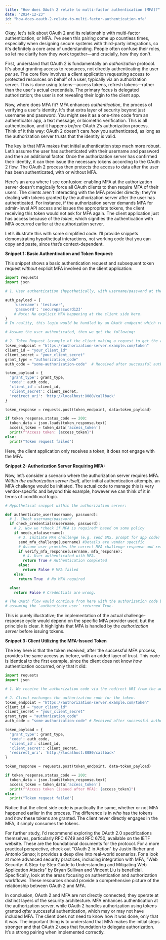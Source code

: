 ```yaml
---
title: "How does OAuth 2 relate to multi-factor authentication (MFA)?"
date: "2024-12-23"
id: "how-does-oauth-2-relate-to-multi-factor-authentication-mfa"
---
```


Okay, let's talk about OAuth 2 and its relationship with multi-factor authentication, or MFA. I’ve seen this pairing come up countless times, especially when designing secure systems with third-party integrations, so it's definitely a core area of understanding. People often confuse their roles, so let me clarify how they work together—and crucially, how they don't.

First, understand that OAuth 2 is fundamentally an *authorization* protocol. It's about granting access to resources, not directly authenticating the user *per se*. The core flow involves a client application requesting access to protected resources on behalf of a user, typically via an authorization server. This is done using tokens—access tokens, refresh tokens—rather than the user's actual credentials. The primary focus is delegated authorization; the user is not revealing their login to the client app.

Now, where does MFA fit? MFA enhances *authentication*, the process of verifying a user's identity. It's that extra layer of security beyond just username and password. You might see it as a one-time code from an authenticator app, a text message, or biometric verification. This is all authentication, and it happens *before* OAuth 2’s authorization process. Think of it this way: OAuth 2 doesn't care *how* you authenticated, as long as the authorization server trusts that the identity is valid.

The key is that MFA makes that initial authentication step much more robust. Let’s assume the user has authenticated with their username and password and then an additional factor. Once the authorization server has confirmed their identity, it can then issue the necessary tokens according to the OAuth 2 flow. The OAuth 2 process then protects the access to data after the user has been authenticated, with or without MFA.

Here's an area where I see confusion: enabling MFA at the authorization server doesn't magically force all OAuth clients to then require MFA of their users. The clients aren't interacting with the MFA provider directly; they're dealing with tokens granted by the authorization server after the user has authenticated. For instance, if the authorization server demands MFA for admin-level API access and issues the appropriate tokens, the client receiving this token would not ask for MFA again. The client application just has access because of the *token*, which signifies the authentication with MFA occurred earlier at the authorization server.

Let’s illustrate this with some simplified code. I’ll provide snippets demonstrating hypothetical interactions, not working code that you can copy and paste, since that’s context-dependent.

**Snippet 1: Basic Authentication and Token Request:**

This snippet shows a basic authentication request and subsequent token request *without* explicit MFA involved on the client application:

```python
import requests
import json

# 1. User authentication (hypothetically, with username/password at the authorization server, but details are opaque)

auth_payload = {
    'username': 'testuser',
    'password': 'securepassword123'
    # Note: No explicit MFA happening at the client side here.
}
# In reality, this login would be handled by an OAuth endpoint which redirects the user via their web browser.

# Assume the user authenticated, then we get the following:

# 2. Token Request (example of the client making a request to get the access token)
token_endpoint = "https://authorization-server.example.com/token"
client_id = "your_client_id"
client_secret = "your_client_secret"
grant_type = "authorization_code"
auth_code = "some-authorization-code"  # Received after successful authentication

token_payload = {
  'grant_type': grant_type,
  'code': auth_code,
  'client_id': client_id,
  'client_secret': client_secret,
  'redirect_uri': 'http://localhost:8080/callback'
}

token_response = requests.post(token_endpoint, data=token_payload)

if token_response.status_code == 200:
  token_data = json.loads(token_response.text)
  access_token = token_data['access_token']
  print(f"Access token: {access_token}")
else:
  print("Token request failed")

```

Here, the client application only receives a token, it does not engage with the MFA.

**Snippet 2: Authorization Server Requiring MFA:**

Now, let’s consider a scenario where the authorization server requires MFA. *Within the authorization server itself*, after initial authentication attempts, an MFA challenge would be initiated. The actual code to manage this is very vendor-specific and beyond this example, however we can think of it in terms of conditional logic.

```python
# Hypothetical snippet within the authorization server:

def authenticate_user(username, password):
  # 1. Check username/password
  if check_credentials(username, password):
    # 2. Now we *check if MFA is required* based on some policy
    if needs_mfa(username):
      # 3. Initiate MFA challenge (e.g. send SMS, prompt for app code)
      send_mfa_challenge(username) #Details are vendor specific
      # Assume user provides the correct MFA challenge response and returns it.
      if verify_mfa_response(username, mfa_response):
        # 4. User authenticated with MFA.
        return True # Authentication completed
      else:
        return False # MFA failed
    else:
      return True  # No MFA required

  else:
    return False # Credentials are wrong.

# The OAuth flow would continue from here with the authorization code being generated,
# assuming the `authenticate_user` returned True.
```
This is purely illustrative; the implementation of the actual challenge-response cycle would depend on the specific MFA provider used, but the principle is clear. It highlights that MFA is handled by the *authorization server* before issuing tokens.

**Snippet 3: Client Utilizing the MFA-Issued Token**

The key here is that the token received, after the successful MFA process, provides the same access as before, with an added layer of trust. This code is identical to the first example, since the client does not know *how* authentication occurred, only that it did:

```python
import requests
import json

# 1. We receive the authorization code via the redirect URI from the authorization server after successful authentication.

# 2. Client exchanges the authorization code for the token.
token_endpoint = "https://authorization-server.example.com/token"
client_id = "your_client_id"
client_secret = "your_client_secret"
grant_type = "authorization_code"
auth_code = "some-authorization-code" # Received after successful authentication (with MFA at the authorization server)

token_payload = {
  'grant_type': grant_type,
  'code': auth_code,
  'client_id': client_id,
  'client_secret': client_secret,
  'redirect_uri': 'http://localhost:8080/callback'
}

token_response = requests.post(token_endpoint, data=token_payload)

if token_response.status_code == 200:
  token_data = json.loads(token_response.text)
  access_token = token_data['access_token']
  print(f"Access token (issued after MFA): {access_token}")
else:
  print("Token request failed")

```

Notice that the client side code is practically the same, whether or not MFA happened earlier in the process. The difference is in *who* has the tokens and *how* these tokens are granted. The client never directly engages in the MFA, it simply consumes the tokens.

For further study, I'd recommend exploring the OAuth 2.0 specifications themselves, particularly RFC 6749 and RFC 6750, available on the IETF website. These are the foundational documents for the protocol. For a more practical perspective, check out "OAuth 2 in Action" by Justin Richer and Antonio Sanso; it provides a deep dive into real-world scenarios. For a look at more advanced security practices, including integration with MFA, "Web Security: A Step-by-Step Guide to Understanding and Mitigating Web Application Attacks" by Bryan Sullivan and Vincent Liu is beneficial. Specifically, look at the areas focusing on authentication and authorization workflows. These resources should provide a comprehensive picture of the relationship between OAuth 2 and MFA.

In conclusion, OAuth 2 and MFA are not directly connected; they operate at distinct layers of the security architecture. MFA enhances authentication at the authorization server, while OAuth 2 handles authorization using tokens granted *after* successful authentication, which may or may not have included MFA. The client does not need to know how it was done, only that it was. The important thing is to understand that MFA makes the initial steps stronger and that OAuth 2 uses that foundation to delegate authorization. It’s a strong pairing when implemented correctly.
